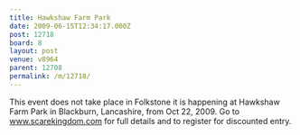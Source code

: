 ```yaml
---
title: Hawkshaw Farm Park
date: 2009-06-15T12:34:17.000Z
post: 12718
board: 8
layout: post
venue: v8964
parent: 12708
permalink: /m/12718/
---
```

This event does not take place in Folkstone it is happening at Hawkshaw Farm Park in Blackburn, Lancashire, from Oct 22, 2009. Go to www.scarekingdom.com for full details and to register for discounted entry.
